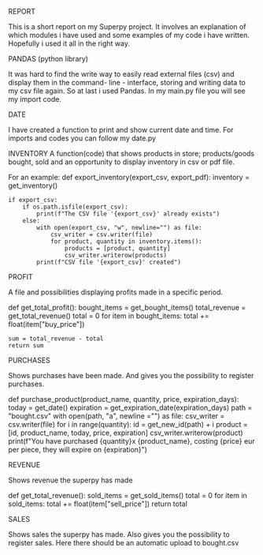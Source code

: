 REPORT

This is a short report on my Superpy project.  It involves an explanation of which modules i have used and some examples of my code i have written. Hopefully i used it all in the right way.

PANDAS (python library)

It was hard to find the write way to easily read external files (csv) and display them in the command- line - interface, storing and writing data to my csv file again. So at last i used Pandas. In my main.py file you will see my import code. 

DATE

I have created a function to print and show current date and time. 
For imports and codes you can follow my date.py


INVENTORY
A function(code) that shows products in store; products/goods bought, sold and an opportunity
to display inventory in csv or pdf file.

For an example: 
def export_inventory(export_csv, export_pdf):
    inventory = get_inventory()
    
    if export_csv:
        if os.path.isfile(export_csv):
            print(f"The CSV file '{export_csv}' already exists")
        else:
            with open(export_csv, "w", newline="") as file:
                csv_writer = csv.writer(file)
                for product, quantity in inventory.items():
                    products = [product, quantity]
                    csv_writer.writerow(products)
            print(f"CSV file '{export_csv}' created")


PROFIT 

A file and possibilities displaying profits made in a specific period.

def get_total_profit():
    bought_items = get_bought_items()
    total_revenue = get_total_revenue()
    total = 0 
    for item in bought_items:
        total += float(item["buy_price"])

    sum = total_revenue - total
    return sum

PURCHASES

Shows purchases have been made. And gives you the
possibility to register purchases.

def purchase_product(product_name, quantity, price, expiration_days):
    today = get_date()
    expiration = get_expiration_date(expiration_days)
    path = "bought.csv"
    with open(path, "a", newline ="") as file:
        csv_writer = csv.writer(file)
        for i in range(quantity):
            id = get_new_id(path) + i
            product = [id, product_name, today, price, expiration]
            csv_writer.writerow(product)
    print(f"You have purchased {quantity}x {product_name}, costing {price} eur per piece, they will expire on {expiration}")

REVENUE

Shows revenue the superpy has made

def get_total_revenue():
    sold_items = get_sold_items()
    total = 0
    for item in sold_items:
        total += float(item["sell_price"])
    return total

SALES

Shows sales the superpy has made. Also gives you the possibility to register sales.
Here there should be an automatic upload to bought.csv










